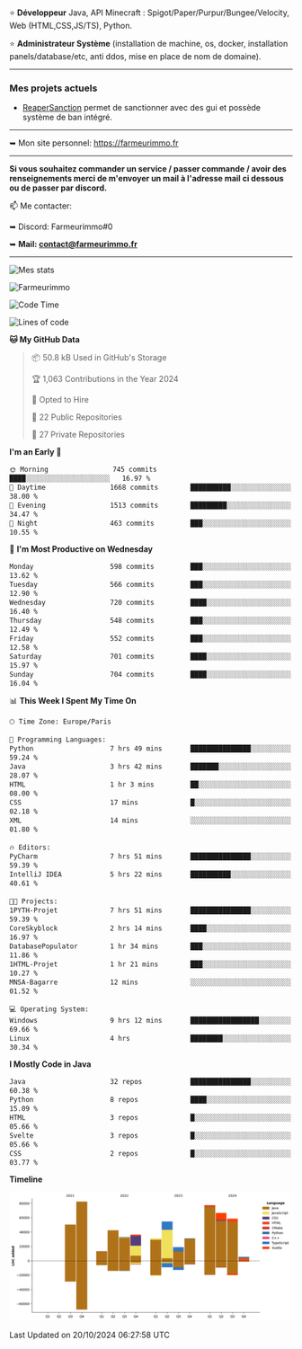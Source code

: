 ⭐ **Développeur** Java, API Minecraft : Spigot/Paper/Purpur/Bungee/Velocity, Web (HTML,CSS,JS/TS), Python.

⭐ **Administrateur Système** (installation de machine, os, docker, installation panels/database/etc, anti ddos, mise en place de nom de domaine).

---

### Mes projets actuels
- [ReaperSanction](https://www.spigotmc.org/resources/reapersanction.89580/) permet de sanctionner avec des gui et possède système de ban intégré.

---

➥ Mon site personnel: https://farmeurimmo.fr

---

**Si vous souhaitez commander un service / passer commande / avoir des renseignements merci de m'envoyer un mail à l'adresse mail ci dessous ou de passer par discord.**

📫 Me contacter:
 
   ➥ Discord: Farmeurimmo#0
   
   ➥ **Mail: contact@farmeurimmo.fr**

---

![Mes stats](https://github-readme-stats.farmeurimmo.fr/api?username=Farmeurimmo&count_private=true&show_icons=true&theme=radical)

<img src="https://komarev.com/ghpvc/?username=Farmeurimmo" alt="Farmeurimmo" />

<!--START_SECTION:waka-->
![Code Time](http://img.shields.io/badge/Code%20Time-1%2C621%20hrs%2022%20mins-blue)

![Lines of code](https://img.shields.io/badge/From%20Hello%20World%20I%27ve%20Written-600.6%20thousand%20lines%20of%20code-blue)

**🐱 My GitHub Data** 

> 📦 50.8 kB Used in GitHub's Storage 
 > 
> 🏆 1,063 Contributions in the Year 2024
 > 
> 💼 Opted to Hire
 > 
> 📜 22 Public Repositories 
 > 
> 🔑 27 Private Repositories 
 > 
**I'm an Early 🐤** 

```text
🌞 Morning                745 commits         ████░░░░░░░░░░░░░░░░░░░░░   16.97 % 
🌆 Daytime                1668 commits        ██████████░░░░░░░░░░░░░░░   38.00 % 
🌃 Evening                1513 commits        █████████░░░░░░░░░░░░░░░░   34.47 % 
🌙 Night                  463 commits         ███░░░░░░░░░░░░░░░░░░░░░░   10.55 % 
```
📅 **I'm Most Productive on Wednesday** 

```text
Monday                   598 commits         ███░░░░░░░░░░░░░░░░░░░░░░   13.62 % 
Tuesday                  566 commits         ███░░░░░░░░░░░░░░░░░░░░░░   12.90 % 
Wednesday                720 commits         ████░░░░░░░░░░░░░░░░░░░░░   16.40 % 
Thursday                 548 commits         ███░░░░░░░░░░░░░░░░░░░░░░   12.49 % 
Friday                   552 commits         ███░░░░░░░░░░░░░░░░░░░░░░   12.58 % 
Saturday                 701 commits         ████░░░░░░░░░░░░░░░░░░░░░   15.97 % 
Sunday                   704 commits         ████░░░░░░░░░░░░░░░░░░░░░   16.04 % 
```


📊 **This Week I Spent My Time On** 

```text
🕑︎ Time Zone: Europe/Paris

💬 Programming Languages: 
Python                   7 hrs 49 mins       ███████████████░░░░░░░░░░   59.24 % 
Java                     3 hrs 42 mins       ███████░░░░░░░░░░░░░░░░░░   28.07 % 
HTML                     1 hr 3 mins         ██░░░░░░░░░░░░░░░░░░░░░░░   08.00 % 
CSS                      17 mins             █░░░░░░░░░░░░░░░░░░░░░░░░   02.18 % 
XML                      14 mins             ░░░░░░░░░░░░░░░░░░░░░░░░░   01.80 % 

🔥 Editors: 
PyCharm                  7 hrs 51 mins       ███████████████░░░░░░░░░░   59.39 % 
IntelliJ IDEA            5 hrs 22 mins       ██████████░░░░░░░░░░░░░░░   40.61 % 

🐱‍💻 Projects: 
1PYTH-Projet             7 hrs 51 mins       ███████████████░░░░░░░░░░   59.39 % 
CoreSkyblock             2 hrs 14 mins       ████░░░░░░░░░░░░░░░░░░░░░   16.97 % 
DatabasePopulator        1 hr 34 mins        ███░░░░░░░░░░░░░░░░░░░░░░   11.86 % 
1HTML-Projet             1 hr 21 mins        ███░░░░░░░░░░░░░░░░░░░░░░   10.27 % 
MNSA-Bagarre             12 mins             ░░░░░░░░░░░░░░░░░░░░░░░░░   01.52 % 

💻 Operating System: 
Windows                  9 hrs 12 mins       █████████████████░░░░░░░░   69.66 % 
Linux                    4 hrs               ████████░░░░░░░░░░░░░░░░░   30.34 % 
```

**I Mostly Code in Java** 

```text
Java                     32 repos            ███████████████░░░░░░░░░░   60.38 % 
Python                   8 repos             ████░░░░░░░░░░░░░░░░░░░░░   15.09 % 
HTML                     3 repos             █░░░░░░░░░░░░░░░░░░░░░░░░   05.66 % 
Svelte                   3 repos             █░░░░░░░░░░░░░░░░░░░░░░░░   05.66 % 
CSS                      2 repos             █░░░░░░░░░░░░░░░░░░░░░░░░   03.77 % 
```



**Timeline**

![Lines of Code chart](https://raw.githubusercontent.com/Farmeurimmo/Farmeurimmo/main/assets/bar_graph.png)


 Last Updated on 20/10/2024 06:27:58 UTC
<!--END_SECTION:waka-->
